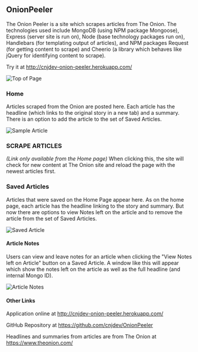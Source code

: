 ## OnionPeeler

The Onion Peeler is a site which scrapes articles from The Onion.  The technologies used include MongoDB (using NPM package Mongoose), Express (server site is run on), Node (base technology packages run on), Handlebars (for templating output of articles), and NPM packages Request (for getting content to scrape) and Cheerio (a library which behaves like jQuery for identifying content to scrape).

Try it at http://cnjdev-onion-peeler.herokuapp.com/

![Top of Page](schots/page-top.png)

### Home

Articles scraped from the Onion are posted here.  Each article has the headline (which links to the original story in a new tab) and a summary.  There is an option to add the article to the set of Saved Articles.

![Sample Article](schots/sample-article.png)

### SCRAPE ARTICLES

_(Link only available from the Home page)_
When clicking this, the site will check for new content at The Onion site and reload the page with the newest articles first.

### Saved Articles

Articles that were saved on the Home Page appear here.  As on the home page, each article has the headline linking to the story and summary.  But now there are options to view Notes left on the article and to remove the article from the set of Saved Articles.

![Saved Article](schots/sample-saved.png)

#### Article Notes

Users can view and leave notes for an article when clicking the "View Notes left on Article" button on a Saved Article.  A window like this will appear which show the notes left on the article as well as the full headline (and internal Mongo ID).

![Article Notes](schots/article-notes.png)

#### Other Links

Application online at http://cnjdev-onion-peeler.herokuapp.com/

GitHub Repository at https://github.com/cnjdev/OnionPeeler

Headlines and summaries from articles are from The Onion at https://www.theonion.com/ 